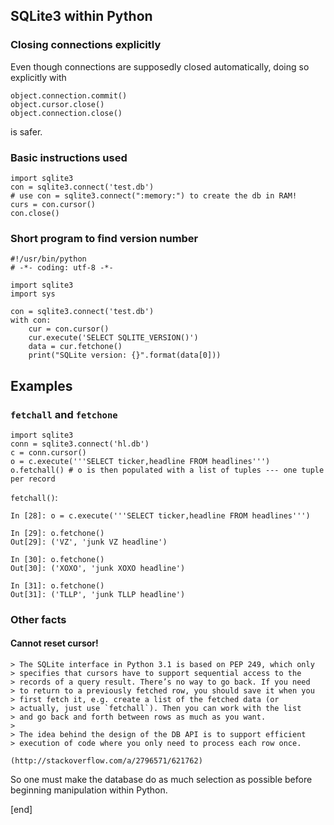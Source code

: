 ## SQLite3 within Python

### Closing connections explicitly

Even though connections are supposedly closed automatically, doing so explicitly with

    object.connection.commit()
    object.cursor.close()
    object.connection.close()

 is safer.

### Basic instructions used

    import sqlite3
    con = sqlite3.connect('test.db')
    # use con = sqlite3.connect(":memory:") to create the db in RAM!
    curs = con.cursor()
    con.close()

### Short program to find version number

    #!/usr/bin/python
    # -*- coding: utf-8 -*-
    
    import sqlite3
    import sys
    
    con = sqlite3.connect('test.db')
    with con:
        cur = con.cursor()    
        cur.execute('SELECT SQLITE_VERSION()')
        data = cur.fetchone()
        print("SQLite version: {}".format(data[0]))

## Examples

### `fetchall` and `fetchone`

    import sqlite3
    conn = sqlite3.connect('hl.db')
    c = conn.cursor()
    o = c.execute('''SELECT ticker,headline FROM headlines''')
    o.fetchall() # o is then populated with a list of tuples --- one tuple per record

`fetchall()`:

    In [28]: o = c.execute('''SELECT ticker,headline FROM headlines''')

    In [29]: o.fetchone()
    Out[29]: ('VZ', 'junk VZ headline')

    In [30]: o.fetchone()
    Out[30]: ('XOXO', 'junk XOXO headline')

    In [31]: o.fetchone()
    Out[31]: ('TLLP', 'junk TLLP headline')

### Other facts

#### Cannot reset cursor!

    > The SQLite interface in Python 3.1 is based on PEP 249, which only
    > specifies that cursors have to support sequential access to the
    > records of a query result. There’s no way to go back. If you need
    > to return to a previously fetched row, you should save it when you
    > first fetch it, e.g. create a list of the fetched data (or
    > actually, just use `fetchall`). Then you can work with the list
    > and go back and forth between rows as much as you want.
    >
    > The idea behind the design of the DB API is to support efficient
    > execution of code where you only need to process each row once.
    
    (http://stackoverflow.com/a/2796571/621762)

 So one must make the database do as much selection as possible before beginning manipulation within Python.


[end]
